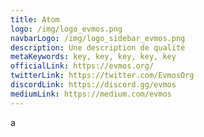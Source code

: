 ```yaml
---
title: Atom
logo: /img/logo_evmos.png
navbarLogo: /img/logo_sidebar_evmos.png
description: Une description de qualité
metaKeywords: key, key, key, key, key
officialLink: https://evmos.org/
twitterLink: https://twitter.com/EvmosOrg
discordLink: https://discord.gg/evmos
mediumLink: https://medium.com/evmos
---
```

a